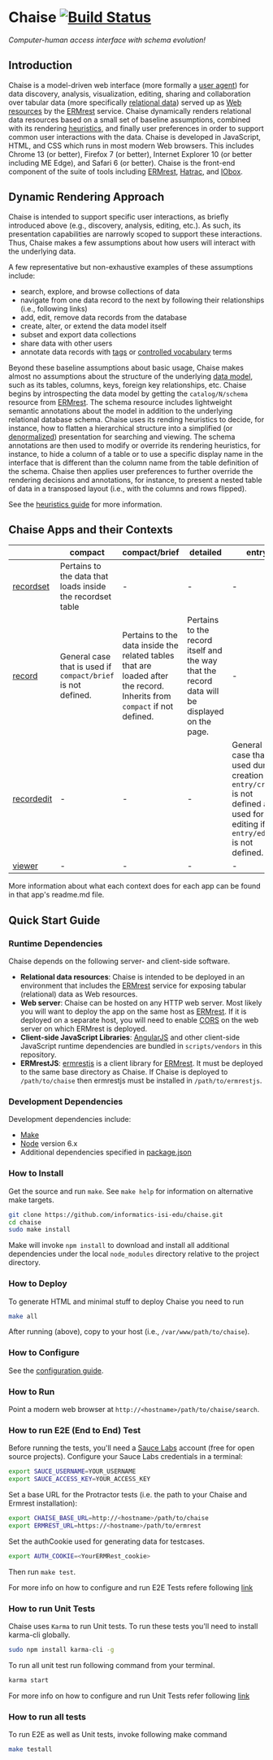 # Chaise [![Build Status](https://travis-ci.org/informatics-isi-edu/chaise.svg?branch=master)](https://travis-ci.org/informatics-isi-edu/chaise)
_Computer-human access interface with schema evolution!_

## Introduction

Chaise is a model-driven web interface (more formally a [user agent]) for data
discovery, analysis, visualization, editing, sharing and collaboration over
tabular data (more specifically [relational data]) served up as [Web resources]
by the [ERMrest] service. Chaise dynamically renders relational data resources
based on a small set of baseline assumptions, combined with its rendering
[heuristics], and finally user preferences in order to support common user
interactions with the data. Chaise is developed in JavaScript, HTML, and CSS which
runs in most modern Web browsers. This includes Chrome 13 (or better), Firefox 7 (or better),
Internet Explorer 10 (or better including ME Edge), and Safari 6 (or better). Chaise is 
the front-end component of the suite of tools including [ERMrest], [Hatrac], and [IObox].

[heuristics]: https://en.wikipedia.org/wiki/Heuristic_%28computer_science%29
[relational data]: https://en.wikipedia.org/wiki/Relational_database
[user agent]: https://en.wikipedia.org/wiki/User_agent
[Web resources]: https://en.wikipedia.org/wiki/Web_resource
[ERMrest]: https://github.com/informatics-isi-edu/ermrest
[Hatrac]: https://github.com/informatics-isi-edu/hatrac
[IObox]: https://github.com/informatics-isi-edu/iobox

## Dynamic Rendering Approach

Chaise is intended to support specific user interactions, as briefly introduced
above (e.g., discovery, analysis, editing, etc.). As such, its presentation
capabilities are narrowly scoped to support these interactions. Thus, Chaise
makes a few assumptions about how users will interact with the underlying
data.

A few representative but non-exhaustive examples of these assumptions include:
- search, explore, and browse collections of data
- navigate from one data record to the next by following their
  relationships (i.e., following links)
- add, edit, remove data records from the database
- create, alter, or extend the data model itself
- subset and export data collections
- share data with other users
- annotate data records with [tags] or [controlled vocabulary] terms

[tags]: https://en.wikipedia.org/wiki/Tag_(metadata)
[controlled vocabulary]: https://en.wikipedia.org/wiki/Controlled_vocabulary
[data model]: https://en.wikipedia.org/wiki/Data_model
[denormalized]: https://en.wikipedia.org/wiki/Denormalization

Beyond these baseline assumptions about basic usage, Chaise makes almost no
assumptions about the structure of the underlying [data model], such as its
tables, columns, keys, foreign key relationships, etc. Chaise begins by
introspecting the data model by getting the `catalog/N/schema` resource from
[ERMrest]. The schema resource includes lightweight semantic annotations about
the model in addition to the underlying relational database schema. Chaise uses
its rending heuristics to decide, for instance, how to flatten a hierarchical
structure into a simplified (or [denormalized]) presentation for searching and
viewing. The schema annotations are then used to modify or override its
rendering heuristics, for instance, to hide a column of a table or to use a
specific display name in the interface that is different than the column name
from the table definition of the schema. Chaise then applies user preferences
to further override the rendering decisions and annotations, for instance, to
present a nested table of data in a transposed layout (i.e., with the columns
and rows flipped).

See the [heuristics guide](./doc/heuristics.md) for more information.

## Chaise Apps and their Contexts

|              | compact         | compact/brief | detailed        | entry | entry/edit | entry/create | filter | name | * |
|--------------|-----------------|---------------|-----------------|-------|------------|--------------|--------|------|---|
| [recordset](https://github.com/informatics-isi-edu/chaise/blob/master/recordset/readme.md)    | Pertains to the data that loads inside the recordset table       | -             | -        | -     | -          | -            | -      | -    | - |
| [record](https://github.com/informatics-isi-edu/chaise/blob/master/record/readme.md)   | General case that is used if `compact/brief` is not defined.       | Pertains to the data inside the related tables that are loaded after the record. Inherits from `compact` if not defined.             | Pertains to the record itself and the way that the record data will be displayed on the page.         | -     | -          | -            | -      | -    | - |
| [recordedit](https://github.com/informatics-isi-edu/chaise/blob/master/recordedit/readme.md)   | -       | -             | -        | General case that is used during creation if  `entry/create` is not defined and used for editing if `entry/edit` is not defined.    | Modifies the form that shows for editing. Inherits from `entry` if not defined.          | Modifies the form that shows for creation. Inherits from `entry` if not defined.            | -      | -    | - |
| [viewer](https://github.com/informatics-isi-edu/chaise/blob/master/viewer/readme.md)       | -       | -             | -        | -     | -          | -            | -      | -    | - |

More information about what each context does for each app can be found in that app's readme.md file.

## Quick Start Guide
### Runtime Dependencies

Chaise depends on the following server- and client-side software.

- **Relational data resources**: Chaise is intended to be deployed in an
  environment that includes the [ERMrest] service for exposing tabular
  (relational) data as Web resources.
- **Web server**: Chaise can be hosted on any HTTP web server. Most likely you
  will want to deploy the app on the same host as [ERMrest]. If it is deployed
  on a separate host, you will need to enable [CORS] on the web server on which
  ERMrest is deployed.
- **Client-side JavaScript Libraries**: [AngularJS] and other client-side
  JavaScript runtime dependencies are bundled in `scripts/vendors` in this
  repository.
- **ERMrestJS**: [ermrestjs] is a client library for [ERMrest]. It must be
  deployed to the same base directory as Chaise. If Chaise is deployed to
  `/path/to/chaise` then ermrestjs must be installed in `/path/to/ermrestjs`.

[ermrestjs]: https://github.com/informatics-isi-edu/ermrestjs
[AngularJS]: https://angularjs.org
[CORS]: https://en.wikipedia.org/wiki/Cross-origin_resource_sharing "Cross-origin resource sharing"

### Development Dependencies

Development dependencies include:

* [Make](https://en.wikipedia.org/wiki/Make_%28software%29)
* [Node](https://nodejs.org/) version 6.x
* Additional dependencies specified in [package.json](./package.json)

### How to Install

Get the source and run `make`. See `make help` for information on alternative
make targets.

```sh
git clone https://github.com/informatics-isi-edu/chaise.git
cd chaise
sudo make install
```

Make will invoke `npm install` to download and install all additional
dependencies under the local `node_modules` directory relative to the project
directory.


### How to Deploy

To generate HTML and minimal stuff to deploy Chaise you need to run

```sh
make all
```

After running (above), copy to your host (i.e., `/var/www/path/to/chaise`).

### How to Configure

See the [configuration guide](./doc/configuration.md).

### How to Run

Point a modern web browser at `http://<hostname>/path/to/chaise/search`.

### How to run E2E (End to End) Test

Before running the tests, you'll need a [Sauce Labs](https://saucelabs.com/)
account (free for open source projects). Configure your Sauce Labs credentials
in a terminal:

```sh
export SAUCE_USERNAME=YOUR_USERNAME
export SAUCE_ACCESS_KEY=YOUR_ACCESS_KEY
```

Set a base URL for the Protractor tests (i.e. the path to your Chaise and Ermrest installation):

```sh
export CHAISE_BASE_URL=http://<hostname>/path/to/chaise
export ERMREST_URL=https://<hostname>/path/to/ermrest
```

Set the authCookie used for generating data for testcases.

```sh
export AUTH_COOKIE=<YourERMRest_cookie>
```

Then run `make test`.

For more info on how to configure and run E2E Tests refere following [link](https://github.com/informatics-isi-edu/chaise/wiki/E2E-tests-guide)

### How to run Unit Tests

Chaise uses `Karma` to run Unit tests. To run these tests you'll need to install karma-cli globally.

```sh
sudo npm install karma-cli -g
```

To run all unit test run following command from your terminal.

```sh
karma start
```

For more info on how to configure and run Unit Tests refer following [link](https://github.com/informatics-isi-edu/chaise/wiki/Unit-Test-Guide)

### How to run all tests

To run E2E as well as Unit tests, invoke following make command

```sh
make testall
```
